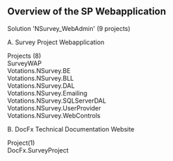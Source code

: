 
## Overview of the SP Webapplication
  
Solution 'NSurvey_WebAdmin' (9 projects)  
  
A. Survey Project Webapplication  
  
Projects (8)  
SurveyWAP  
Votations.NSurvey.BE  
Votations.NSurvey.BLL  
Votations.NSurvey.DAL  
Votations.NSurvey.Emailing  
Votations.NSurvey.SQLServerDAL  
Votations.NSurvey.UserProvider  
Votations.NSurvey.WebControls  
  
B. DocFx Technical Documentation Website  
  
Project(1)  
DocFx.SurveyProject  
